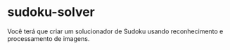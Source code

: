 # sudoku-solver
Você terá que criar um solucionador de Sudoku usando reconhecimento e processamento de imagens.
